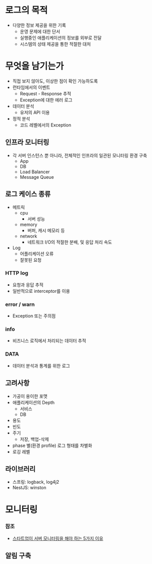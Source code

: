 # 로그의 목적
- 다양한 정보 제공을 위한 기록
  - 운영 문제에 대한 단서
  - 실행중인 애플리케이션의 정보를 외부로 전달
  - 시스템의 상태 제공을 통한 적절한 대처



# 무엇을 남기는가
- 직접 보지 않아도, 이상한 점이 확인 가능하도록
- 런타임에서의 이벤트
  - Request - Response 추적
  - Exception에 대한 에러 로그
- 데이터 분석
  - 유저의 API 이용
- 정적 분석
  - 코드 레벨에서의 Exception

## 인프라 모니터링
- 각 서버 인스턴스 뿐 아니라, 전체적인 인프라의 일관된 모니터링 환경 구축
  - App
  - DB
  - Load Balancer
  - Message Queue

## 로그 케이스 종류
- 메트릭
  - cpu
    - 서버 성능
  - memory
    - 버퍼, 캐시 메모리 등
  - network
    - 네트워크 I/O의 적절한 분배, 및 응답 처리 속도
- Log
  - 어플리케이션 오류
  - 잘못된 요청

### HTTP log
- 요청과 응답 추적
- 일반적으로 interceptor를 이용

### error / warn
- Exception 또는 주의점

### info
- 비즈니스 로직에서 처리되는 데이터 추적

### DATA
- 데이터 분석과 통계를 위한 로그

## 고려사항
- 가공이 용이한 포맷
- 애플리케이션의 Depth
  - 서비스
  - DB
- 용도
- 빈도
- 주기
  - 저장, 백업-삭제
- phase 별(환경 profile) 로그 형태를 차별화
- 로깅 레벨

## 라이브러리
- 스프링: logback, log4j2
- NestJS: winston



# 모니터링

### 참조
- [스타트업이 서버 모니터링을 해야 하는 5가지 이유](https://www.whatap.io/ko/blog/5/)

## 알림 구축

